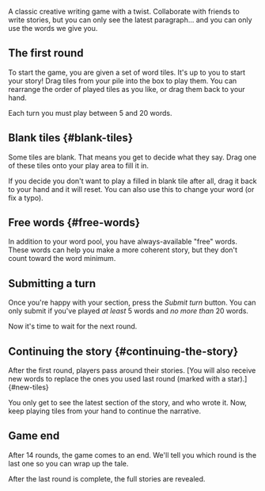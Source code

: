 A classic creative writing game with a twist. Collaborate with friends to write stories, but you can only see the latest paragraph... and you can only use the words we give you.

## The first round

To start the game, you are given a set of word tiles. It's up to you to start your story! Drag tiles from your pile into the box to play them. You can rearrange the order of played tiles as you like, or drag them back to your hand.

Each turn you must play between 5 and 20 words.

## Blank tiles {#blank-tiles}

Some tiles are blank. That means you get to decide what they say. Drag one of these tiles onto your play area to fill it in.

If you decide you don't want to play a filled in blank tile after all, drag it back to your hand and it will reset. You can also use this to change your word (or fix a typo).

## Free words {#free-words}

In addition to your word pool, you have always-available "free" words. These words can help you make a more coherent story, but they don't count toward the word minimum.

## Submitting a turn

Once you're happy with your section, press the _Submit turn_ button. You can only submit if you've played _at least_ 5 words and _no more than_ 20 words.

Now it's time to wait for the next round.

## Continuing the story {#continuing-the-story}

After the first round, players pass around their stories. [You will also receive new words to replace the ones you used last round (marked with a star).]{#new-tiles}

You only get to see the latest section of the story, and who wrote it. Now, keep playing tiles from your hand to continue the narrative.

## Game end

After 14 rounds, the game comes to an end. We'll tell you which round is the last one so you can wrap up the tale.

After the last round is complete, the full stories are revealed.
